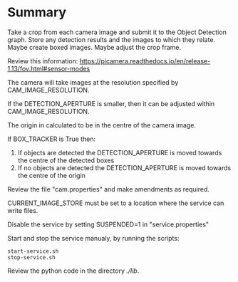# Summary
Take a crop from each camera image and submit it to the Object Detection graph.
Store any detection results and the images to which they relate.
Maybe create boxed images.
Maybe adjust the crop frame.

Review this information: https://picamera.readthedocs.io/en/release-1.13/fov.html#sensor-modes


The camera will take images at the resolution specified by CAM_IMAGE_RESOLUTION.

If the DETECTION_APERTURE is smaller, then it can be adjusted within CAM_IMAGE_RESOLUTION.

The origin in calculated to be in the centre of the camera image.

If BOX_TRACKER is True then:
1. If objects are detected the DETECTION_APERTURE is moved towards the centre of the detected boxes 
2. If no objects are detected the DETECTION_APERTURE is moved towards the centre of the origin 


Review the file "cam.properties" and make amendments as required.

CURRENT_IMAGE_STORE must be set to a location where the service can write files.

Disable the service by setting SUSPENDED=1 in "service.properties"

Start and stop the service manualy, by running the scripts:

    start-service.sh
    stop-service.sh


Review the python code in the directory *./lib*.


